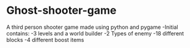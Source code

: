 # Ghost-shooter-game
A third person shooter game made using python and pygame
-Initial contains:
-3 levels and a world builder
-2 Types of enemy
-18 different blocks
-4 different boost items
